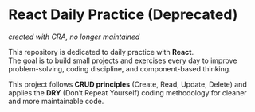 # React Daily Practice (Deprecated)

*created with CRA, no longer maintained*

This repository is dedicated to daily practice with **React**.  
The goal is to build small projects and exercises every day to improve problem-solving, coding discipline, and component-based thinking.
 
This project follows **CRUD principles** (Create, Read, Update, Delete) and applies the **DRY** (Don’t Repeat Yourself) coding methodology for cleaner and more maintainable code.

